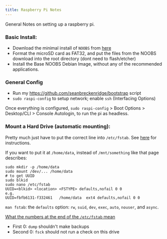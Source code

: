 ```yaml
---
title: Raspberry Pi Notes
---
```


General Notes on setting up a raspberry pi.

### Basic Install:

- Download the minimal install of `NOOBS` from [here](https://www.raspberrypi.org/downloads/noobs/)
- Format the microSD card as FAT32, and put the files from the NOOBS download into the root directory (dont need to flash/etcher)
- Install the Base NOOBS Debian Image, without any of the recommended applications.

### General Config

- Run my <https://github.com/seanbreckenridge/bootstrap> script
- `sudo raspi-config` to setup network; enable `ssh` (Interfacing Options)

Once everything is configured, `sudo raspi-config` > Boot Options > Desktop/CLI > Console Autologin, to run the pi as headless.

### Mount a Hard Drive (automatic mounting):

Pretty much just have to put the correct line into `/etc/fstab`. See [here](https://www.raspberrypi.org/documentation/configuration/external-storage.md) for instructions.

If you want to put it at `/home/data`, instead of `/mnt/something` like that page describes:

```
sudo mkdir -p /home/data
sudo mount /dev/... /home/data
# to get UUID
sudo blkid
sudo nano /etc/fstab
UUID=<blkid> <location> <FSTYPE> defaults,nofail 0 0
e.g.
UUID=fbfb6131-f332461	/home/data	ext4 defaults,nofail 0 0
```

`man fstab`: the `defaults` option: `rw`, `suid`, `dev`, `exec`, `auto`, `nouser`, and `async`.

[What the numbers at the end of the `/etc/fstab` mean](https://unix.stackexchange.com/a/17726/282432)

- First 0: `dump` shouldn't make backups
- Second 0: `fsck` should not run a check on this drive
